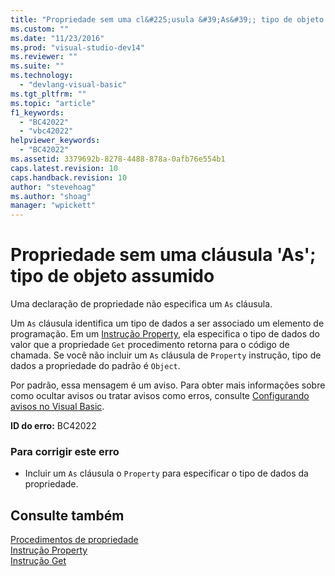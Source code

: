 ```yaml
---
title: "Propriedade sem uma cl&#225;usula &#39;As&#39;; tipo de objeto assumido | Microsoft Docs"
ms.custom: ""
ms.date: "11/23/2016"
ms.prod: "visual-studio-dev14"
ms.reviewer: ""
ms.suite: ""
ms.technology: 
  - "devlang-visual-basic"
ms.tgt_pltfrm: ""
ms.topic: "article"
f1_keywords: 
  - "BC42022"
  - "vbc42022"
helpviewer_keywords: 
  - "BC42022"
ms.assetid: 3379692b-8278-4488-878a-0afb76e554b1
caps.latest.revision: 10
caps.handback.revision: 10
author: "stevehoag"
ms.author: "shoag"
manager: "wpickett"
---
```

# Propriedade sem uma cl&#225;usula &#39;As&#39;; tipo de objeto assumido
Uma declaração de propriedade não especifica um `As` cláusula.  
  
 Um `As` cláusula identifica um tipo de dados a ser associado um elemento de programação. Em um [Instrução Property](../Topic/Property%20Statement.md), ela especifica o tipo de dados do valor que a propriedade `Get` procedimento retorna para o código de chamada. Se você não incluir um `As` cláusula de `Property` instrução, tipo de dados a propriedade do padrão é `Object`.  
  
 Por padrão, essa mensagem é um aviso. Para obter mais informações sobre como ocultar avisos ou tratar avisos como erros, consulte [Configurando avisos no Visual Basic](../Topic/Configuring%20Warnings%20in%20Visual%20Basic.md).  
  
 **ID do erro:** BC42022  
  
### Para corrigir este erro  
  
-   Incluir um `As` cláusula o `Property` para especificar o tipo de dados da propriedade.  
  
## Consulte também  
 [Procedimentos de propriedade](../Topic/Property%20Procedures%20\(Visual%20Basic\).md)   
 [Instrução Property](../Topic/Property%20Statement.md)   
 [Instrução Get](../Topic/Get%20Statement.md)